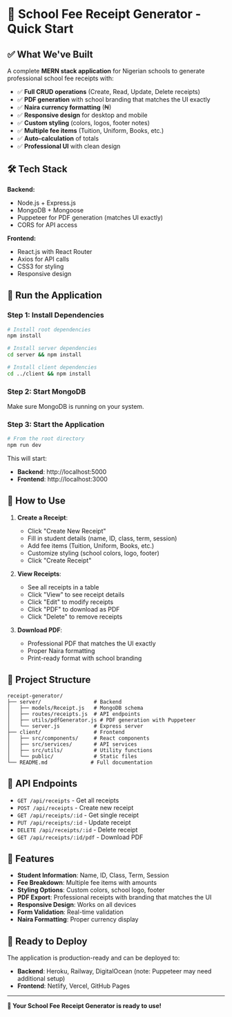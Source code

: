 # 🚀 School Fee Receipt Generator - Quick Start

## ✅ What We've Built

A complete **MERN stack application** for Nigerian schools to generate professional school fee receipts with:

- ✅ **Full CRUD operations** (Create, Read, Update, Delete receipts)
- ✅ **PDF generation** with school branding that matches the UI exactly
- ✅ **Naira currency formatting** (₦)
- ✅ **Responsive design** for desktop and mobile
- ✅ **Custom styling** (colors, logos, footer notes)
- ✅ **Multiple fee items** (Tuition, Uniform, Books, etc.)
- ✅ **Auto-calculation** of totals
- ✅ **Professional UI** with clean design

## 🛠️ Tech Stack

**Backend:**
- Node.js + Express.js
- MongoDB + Mongoose
- Puppeteer for PDF generation (matches UI exactly)
- CORS for API access

**Frontend:**
- React.js with React Router
- Axios for API calls
- CSS3 for styling
- Responsive design

## 🚀 Run the Application

### Step 1: Install Dependencies
```bash
# Install root dependencies
npm install

# Install server dependencies
cd server && npm install

# Install client dependencies
cd ../client && npm install
```

### Step 2: Start MongoDB
Make sure MongoDB is running on your system.

### Step 3: Start the Application
```bash
# From the root directory
npm run dev
```

This will start:
- **Backend**: http://localhost:5000
- **Frontend**: http://localhost:3000

## 🎯 How to Use

1. **Create a Receipt**:
   - Click "Create New Receipt"
   - Fill in student details (name, ID, class, term, session)
   - Add fee items (Tuition, Uniform, Books, etc.)
   - Customize styling (school colors, logo, footer)
   - Click "Create Receipt"

2. **View Receipts**:
   - See all receipts in a table
   - Click "View" to see receipt details
   - Click "Edit" to modify receipts
   - Click "PDF" to download as PDF
   - Click "Delete" to remove receipts

3. **Download PDF**:
   - Professional PDF that matches the UI exactly
   - Proper Naira formatting
   - Print-ready format with school branding

## 📁 Project Structure

```
receipt-generator/
├── server/                 # Backend
│   ├── models/Receipt.js   # MongoDB schema
│   ├── routes/receipts.js  # API endpoints
│   ├── utils/pdfGenerator.js # PDF generation with Puppeteer
│   └── server.js           # Express server
├── client/                 # Frontend
│   ├── src/components/     # React components
│   ├── src/services/       # API services
│   ├── src/utils/          # Utility functions
│   └── public/             # Static files
└── README.md              # Full documentation
```

## 🔧 API Endpoints

- `GET /api/receipts` - Get all receipts
- `POST /api/receipts` - Create new receipt
- `GET /api/receipts/:id` - Get single receipt
- `PUT /api/receipts/:id` - Update receipt
- `DELETE /api/receipts/:id` - Delete receipt
- `GET /api/receipts/:id/pdf` - Download PDF

## 🎨 Features

- **Student Information**: Name, ID, Class, Term, Session
- **Fee Breakdown**: Multiple fee items with amounts
- **Styling Options**: Custom colors, school logo, footer
- **PDF Export**: Professional receipts with branding that matches the UI
- **Responsive Design**: Works on all devices
- **Form Validation**: Real-time validation
- **Naira Formatting**: Proper currency display

## 🚀 Ready to Deploy

The application is production-ready and can be deployed to:
- **Backend**: Heroku, Railway, DigitalOcean (note: Puppeteer may need additional setup)
- **Frontend**: Netlify, Vercel, GitHub Pages

---

**🎉 Your School Fee Receipt Generator is ready to use!** 